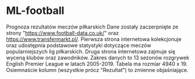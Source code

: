 # ML-football
Prognoza rezultatów meczów piłkarskich
Dane zostały zaczerpnięte ze strony "https://www.football-data.co.uk/" oraz https://www.transfermarkt.pl/. Pierwsza strona internetowa kolekcjonuje oraz udostępnia podstawowe statystyki dotyczące meczów popularniejszych lig piłkarskich. Druga strona internetowa zajmuje się wyceną klubów oraz zawodników. Zakres danych to 13 sezonów rozgrywek English Premier League w latach 2005-2019. Tabela ma rozmiar 4940 x 19. Osiemnaście kolumn (wszystkie prócz "Rezultat") to zmienne objaśniające.
